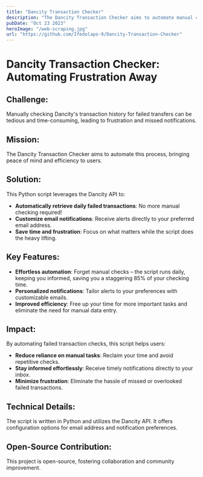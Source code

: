```yaml
---
title: "Dancity Transaction Checker"
description: "The Dancity Transaction Checker aims to automate manual checking of transaction history for failed transfers"
pubDate: "Oct 23 2023"
heroImage: "/web-scraping.jpg"
url: "https://github.com/Ifedolapo-9/Dancity-Transaction-Checker"
---
```



# Dancity Transaction Checker: Automating Frustration Away

## Challenge:

Manually checking Dancity's transaction history for failed transfers can be tedious and time-consuming, leading to frustration and missed notifications.

##  Mission:

The Dancity Transaction Checker aims to automate this process, bringing peace of mind and efficiency to users.

## Solution:

This Python script leverages the Dancity API to:

- **Automatically retrieve daily failed transactions**: No more manual checking required!
- **Customize email notifications**: Receive alerts directly to your preferred email address.
- **Save time and frustration**: Focus on what matters while the script does the heavy lifting.

## Key Features:

- **Effortless automation**: Forget manual checks – the script runs daily, keeping you informed, saving you a staggering 85% of your checking time.
- **Personalized notifications**: Tailor alerts to your preferences with customizable emails.
- **Improved efficiency**: Free up your time for more important tasks and eliminate the need for manual data entry.

## Impact:

By automating failed transaction checks, this script helps users:

- **Reduce reliance on manual tasks**: Reclaim your time and avoid repetitive checks.
- **Stay informed effortlessly**: Receive timely notifications directly to your inbox.
- **Minimize frustration**: Eliminate the hassle of missed or overlooked failed transactions.

## Technical Details:

The script is written in Python and utilizes the Dancity API. It offers configuration options for email address and notification preferences.

## Open-Source Contribution:

This project is open-source, fostering collaboration and community improvement.
